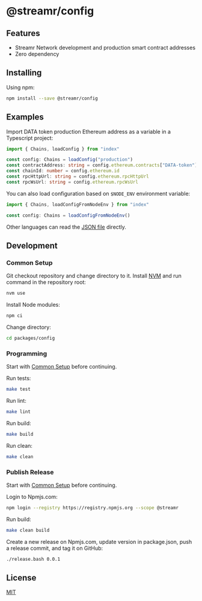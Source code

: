 # @streamr/config

## Features
- Streamr Network development and production smart contract addresses
- Zero dependency

## Installing
Using npm:
```bash
npm install --save @streamr/config
```

## Examples
Import DATA token production Ethereum address as a variable in a Typescript project:
```typescript
import { Chains, loadConfig } from "index"

const config: Chains = loadConfig("production")
const contractAddress: string = config.ethereum.contracts["DATA-token"]
const chainId: number = config.ethereum.id
const rpcHttpUrl: string = config.ethereum.rpcHttpUrl
const rpcWsUrl: string = config.ethereum.rpcWsUrl
```

You can also load configuration based on `$NODE_ENV` environment variable:
```typescript
import { Chains, loadConfigFromNodeEnv } from "index"

const config: Chains = loadConfigFromNodeEnv()
```

Other languages can read the [JSON file](./src/networks.json) directly.

## Development
### Common Setup
Git checkout repository and change directory to it.
Install [NVM](https://github.com/nvm-sh/nvm) and run command in the repository root:
```bash
nvm use
```

Install Node modules:
```bash
npm ci
```

Change directory:
```bash
cd packages/config
```

### Programming
Start with [Common Setup](#common-setup) before continuing.

Run tests:
```bash
make test
```

Run lint:
```bash
make lint
```

Run build:
```bash
make build
```

Run clean:
```bash
make clean
```

### Publish Release
Start with [Common Setup](#common-setup) before continuing.

Login to Npmjs.com:
```bash
npm login --registry https://registry.npmjs.org --scope @streamr
```

Run build:
```bash
make clean build
```

Create a new release on Npmjs.com, update version in package.json, push a release commit, and tag it on GitHub:
```bash
./release.bash 0.0.1
```

## License
[MIT](LICENSE)

